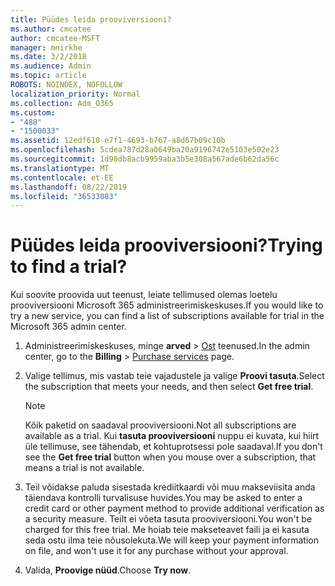 ```yaml
---
title: Püüdes leida prooviversiooni?
ms.author: cmcatee
author: cmcatee-MSFT
manager: mnirkhe
ms.date: 3/2/2018
ms.audience: Admin
ms.topic: article
ROBOTS: NOINDEX, NOFOLLOW
localization_priority: Normal
ms.collection: Adm_O365
ms.custom:
- "488"
- "1500033"
ms.assetid: 12edf610-e7f1-4693-b767-a8d67b09c10b
ms.openlocfilehash: 5cdea787d28a0649ba20a9196742e5103e502e23
ms.sourcegitcommit: 1d98db8acb9959aba3b5e308a567ade6b62da56c
ms.translationtype: MT
ms.contentlocale: et-EE
ms.lasthandoff: 08/22/2019
ms.locfileid: "36533083"
---
```

# <a name="trying-to-find-a-trial"></a><span data-ttu-id="ceae0-102">Püüdes leida prooviversiooni?</span><span class="sxs-lookup"><span data-stu-id="ceae0-102">Trying to find a trial?</span></span>

<span data-ttu-id="ceae0-103">Kui soovite proovida uut teenust, leiate tellimused olemas loetelu prooviversiooni Microsoft 365 administreerimiskeskuses.</span><span class="sxs-lookup"><span data-stu-id="ceae0-103">If you would like to try a new service, you can find a list of subscriptions available for trial in the Microsoft 365 admin center.</span></span>
  
1. <span data-ttu-id="ceae0-104">Administreerimiskeskuses, minge **arved** \> [Ost](https://go.microsoft.com/fwlink/p/?linkid=868433) teenused.</span><span class="sxs-lookup"><span data-stu-id="ceae0-104">In the admin center, go to the **Billing** \> [Purchase services](https://go.microsoft.com/fwlink/p/?linkid=868433) page.</span></span>

2. <span data-ttu-id="ceae0-105">Valige tellimus, mis vastab teie vajadustele ja valige **Proovi tasuta**.</span><span class="sxs-lookup"><span data-stu-id="ceae0-105">Select the subscription that meets your needs, and then select  **Get free trial**.</span></span>

    > [!NOTE]
    > <span data-ttu-id="ceae0-106">Kõik paketid on saadaval prooviversiooni.</span><span class="sxs-lookup"><span data-stu-id="ceae0-106">Not all subscriptions are available as a trial.</span></span> <span data-ttu-id="ceae0-107">Kui **tasuta prooviversiooni** nuppu ei kuvata, kui hiirt üle tellimuse, see tähendab, et kohtuprotsessi pole saadaval.</span><span class="sxs-lookup"><span data-stu-id="ceae0-107">If you don't see the **Get free trial** button when you mouse over a subscription, that means a trial is not available.</span></span>
  
3. <span data-ttu-id="ceae0-108">Teil võidakse paluda sisestada krediitkaardi või muu makseviisita anda täiendava kontrolli turvalisuse huvides.</span><span class="sxs-lookup"><span data-stu-id="ceae0-108">You may be asked to enter a credit card or other payment method to provide additional verification as a security measure.</span></span> <span data-ttu-id="ceae0-109">Teilt ei võeta tasuta prooviversiooni.</span><span class="sxs-lookup"><span data-stu-id="ceae0-109">You won't be charged for this free trial.</span></span> <span data-ttu-id="ceae0-110">Me hoiab teie makseteavet faili ja ei kasuta seda ostu ilma teie nõusolekuta.</span><span class="sxs-lookup"><span data-stu-id="ceae0-110">We will keep your payment information on file, and won't use it for any purchase without your approval.</span></span>

4. <span data-ttu-id="ceae0-111">Valida, **Proovige nüüd**.</span><span class="sxs-lookup"><span data-stu-id="ceae0-111">Choose **Try now**.</span></span>